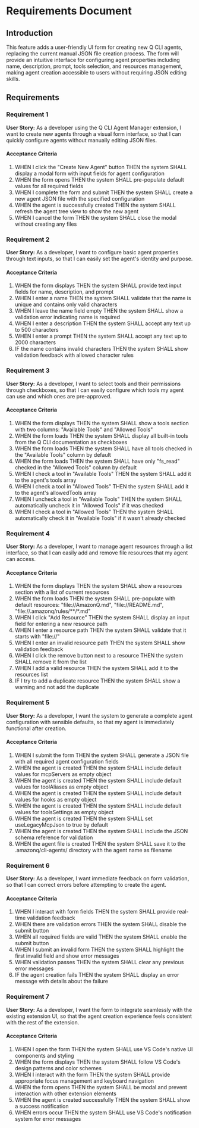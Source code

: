 # Requirements Document

## Introduction

This feature adds a user-friendly UI form for creating new Q CLI agents, replacing the current manual JSON file creation process. The form will provide an intuitive interface for configuring agent properties including name, description, prompt, tools selection, and resources management, making agent creation accessible to users without requiring JSON editing skills.

## Requirements

### Requirement 1

**User Story:** As a developer using the Q CLI Agent Manager extension, I want to create new agents through a visual form interface, so that I can quickly configure agents without manually editing JSON files.

#### Acceptance Criteria

1. WHEN I click the "Create New Agent" button THEN the system SHALL display a modal form with input fields for agent configuration
2. WHEN the form opens THEN the system SHALL pre-populate default values for all required fields
3. WHEN I complete the form and submit THEN the system SHALL create a new agent JSON file with the specified configuration
4. WHEN the agent is successfully created THEN the system SHALL refresh the agent tree view to show the new agent
5. WHEN I cancel the form THEN the system SHALL close the modal without creating any files

### Requirement 2

**User Story:** As a developer, I want to configure basic agent properties through text inputs, so that I can easily set the agent's identity and purpose.

#### Acceptance Criteria

1. WHEN the form displays THEN the system SHALL provide text input fields for name, description, and prompt
2. WHEN I enter a name THEN the system SHALL validate that the name is unique and contains only valid characters
3. WHEN I leave the name field empty THEN the system SHALL show a validation error indicating name is required
4. WHEN I enter a description THEN the system SHALL accept any text up to 500 characters
5. WHEN I enter a prompt THEN the system SHALL accept any text up to 2000 characters
6. IF the name contains invalid characters THEN the system SHALL show validation feedback with allowed character rules

### Requirement 3

**User Story:** As a developer, I want to select tools and their permissions through checkboxes, so that I can easily configure which tools my agent can use and which ones are pre-approved.

#### Acceptance Criteria

1. WHEN the form displays THEN the system SHALL show a tools section with two columns: "Available Tools" and "Allowed Tools"
2. WHEN the form loads THEN the system SHALL display all built-in tools from the Q CLI documentation as checkboxes
3. WHEN the form loads THEN the system SHALL have all tools checked in the "Available Tools" column by default
4. WHEN the form loads THEN the system SHALL have only "fs_read" checked in the "Allowed Tools" column by default
5. WHEN I check a tool in "Available Tools" THEN the system SHALL add it to the agent's tools array
6. WHEN I check a tool in "Allowed Tools" THEN the system SHALL add it to the agent's allowedTools array
7. WHEN I uncheck a tool in "Available Tools" THEN the system SHALL automatically uncheck it in "Allowed Tools" if it was checked
8. WHEN I check a tool in "Allowed Tools" THEN the system SHALL automatically check it in "Available Tools" if it wasn't already checked

### Requirement 4

**User Story:** As a developer, I want to manage agent resources through a list interface, so that I can easily add and remove file resources that my agent can access.

#### Acceptance Criteria

1. WHEN the form displays THEN the system SHALL show a resources section with a list of current resources
2. WHEN the form loads THEN the system SHALL pre-populate with default resources: "file://AmazonQ.md", "file://README.md", "file://.amazonq/rules/**/*.md"
3. WHEN I click "Add Resource" THEN the system SHALL display an input field for entering a new resource path
4. WHEN I enter a resource path THEN the system SHALL validate that it starts with "file://"
5. WHEN I enter an invalid resource path THEN the system SHALL show validation feedback
6. WHEN I click the remove button next to a resource THEN the system SHALL remove it from the list
7. WHEN I add a valid resource THEN the system SHALL add it to the resources list
8. IF I try to add a duplicate resource THEN the system SHALL show a warning and not add the duplicate

### Requirement 5

**User Story:** As a developer, I want the system to generate a complete agent configuration with sensible defaults, so that my agent is immediately functional after creation.

#### Acceptance Criteria

1. WHEN I submit the form THEN the system SHALL generate a JSON file with all required agent configuration fields
2. WHEN the agent is created THEN the system SHALL include default values for mcpServers as empty object
3. WHEN the agent is created THEN the system SHALL include default values for toolAliases as empty object
4. WHEN the agent is created THEN the system SHALL include default values for hooks as empty object
5. WHEN the agent is created THEN the system SHALL include default values for toolsSettings as empty object
6. WHEN the agent is created THEN the system SHALL set useLegacyMcpJson to true by default
7. WHEN the agent is created THEN the system SHALL include the JSON schema reference for validation
8. WHEN the agent file is created THEN the system SHALL save it to the .amazonq/cli-agents/ directory with the agent name as filename

### Requirement 6

**User Story:** As a developer, I want immediate feedback on form validation, so that I can correct errors before attempting to create the agent.

#### Acceptance Criteria

1. WHEN I interact with form fields THEN the system SHALL provide real-time validation feedback
2. WHEN there are validation errors THEN the system SHALL disable the submit button
3. WHEN all required fields are valid THEN the system SHALL enable the submit button
4. WHEN I submit an invalid form THEN the system SHALL highlight the first invalid field and show error messages
5. WHEN validation passes THEN the system SHALL clear any previous error messages
6. IF the agent creation fails THEN the system SHALL display an error message with details about the failure

### Requirement 7

**User Story:** As a developer, I want the form to integrate seamlessly with the existing extension UI, so that the agent creation experience feels consistent with the rest of the extension.

#### Acceptance Criteria

1. WHEN I open the form THEN the system SHALL use VS Code's native UI components and styling
2. WHEN the form displays THEN the system SHALL follow VS Code's design patterns and color schemes
3. WHEN I interact with the form THEN the system SHALL provide appropriate focus management and keyboard navigation
4. WHEN the form opens THEN the system SHALL be modal and prevent interaction with other extension elements
5. WHEN the agent is created successfully THEN the system SHALL show a success notification
6. WHEN errors occur THEN the system SHALL use VS Code's notification system for error messages